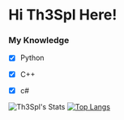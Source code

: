 # Hi Th3Spl Here!

### My Knowledge
- [x] Python
- [x] C++
- [x] c#


![Th3Spl's Stats](https://github-readme-stats.vercel.app/api?username=Th3Spl&hide=contribs,prs)
[![Top Langs](https://github-readme-stats.vercel.app/api/top-langs/?username=Th3Spl&layout=compact)](https://github.com/anuraghazra/github-readme-stats)
